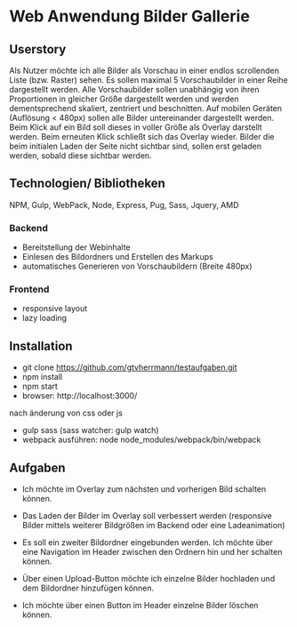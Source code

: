 # Web Anwendung Bilder Gallerie

## Userstory
Als Nutzer möchte ich alle Bilder als Vorschau in einer endlos scrollenden Liste (bzw. Raster) sehen. Es sollen maximal 5 Vorschaubilder in einer Reihe dargestellt werden. 
Alle Vorschaubilder sollen unabhängig von ihren Proportionen in gleicher Größe dargestellt werden und werden dementsprechend skaliert, zentriert und beschnitten.
Auf mobilen Geräten (Auflösung < 480px) sollen alle Bilder untereinander dargestellt werden.
Beim Klick auf ein Bild soll dieses in voller Größe als Overlay darstellt werden.
Beim erneuten Klick schließt sich das Overlay wieder.
Bilder die beim initialen Laden der Seite nicht sichtbar sind, sollen erst geladen werden, sobald diese sichtbar werden.

## Technologien/ Bibliotheken
NPM, Gulp, WebPack, Node, Express, Pug, Sass, Jquery, AMD


### Backend
* Bereitstellung der Webinhalte
* Einlesen des Bildordners und Erstellen des Markups 
* automatisches Generieren von Vorschaubildern (Breite 480px)

### Frontend
* responsive layout
* lazy loading

## Installation

* git clone https://github.com/gtvherrmann/testaufgaben.git
* npm install
* npm start
* browser: http://localhost:3000/

nach änderung von css oder js 
* gulp sass (sass watcher: gulp watch) 
* webpack ausführen: node node_modules/webpack/bin/webpack

## Aufgaben

* Ich möchte im Overlay zum nächsten und vorherigen Bild schalten können. 

* Das Laden der Bilder im Overlay soll verbessert werden (responsive Bilder mittels weiterer Bildgrößen im Backend oder eine Ladeanimation)

* Es soll ein zweiter Bildordner eingebunden werden. Ich möchte über eine Navigation im Header zwischen den Ordnern hin und her schalten können.

* Über einen Upload-Button möchte ich einzelne Bilder hochladen und dem Bildordner hinzufügen können.

* Ich möchte über einen Button im Header einzelne Bilder löschen können. 

